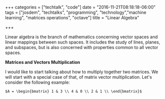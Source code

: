 +++
categories = ["techtalk", "code"]
date = "2016-11-21T08:18:18-06:00"
tags = ["josdem", "techtalks", "programming", "technology","machine learning", "matrices operations", "octave"]
title = "Linear Algebra"

+++

Linear algebra is the branch of mathematics concerning vector spaces and linear mappings between such spaces. It includes the study of lines, planes, and subspaces, but is also concerned with properties common to all vector spaces.

**Matrices and Vectors Multiplication**

I would like to start talking about how to multiply together two matrices. We will start with a special case of that, of matrix vector multiplication. Let's consider the following example:

`$A = \begin{bmatrix}
        1 & 3 \\
        4 & 0 \\
        2 & 1 \\
\end{bmatrix}$`

